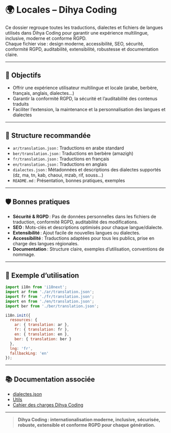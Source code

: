 # 🌍 Locales – Dihya Coding

Ce dossier regroupe toutes les traductions, dialectes et fichiers de langues utilisés dans Dihya Coding pour garantir une expérience multilingue, inclusive, moderne et conforme RGPD.  
Chaque fichier vise : design moderne, accessibilité, SEO, sécurité, conformité RGPD, auditabilité, extensibilité, robustesse et documentation claire.

---

## 🚀 Objectifs

- Offrir une expérience utilisateur multilingue et locale (arabe, berbère, français, anglais, dialectes…)
- Garantir la conformité RGPD, la sécurité et l’auditabilité des contenus traduits
- Faciliter l’extension, la maintenance et la personnalisation des langues et dialectes

---

## 📁 Structure recommandée

- `ar/translation.json` : Traductions en arabe standard
- `ber/translation.json` : Traductions en berbère (amazigh)
- `fr/translation.json` : Traductions en français
- `en/translation.json` : Traductions en anglais
- `dialectes.json` : Métadonnées et descriptions des dialectes supportés (dz, ma, tn, kab, chaoui, mzab, rif, souss…)
- `README.md` : Présentation, bonnes pratiques, exemples

---

## 🛡️ Bonnes pratiques

- **Sécurité & RGPD** : Pas de données personnelles dans les fichiers de traduction, conformité RGPD, auditabilité des modifications.
- **SEO** : Mots-clés et descriptions optimisés pour chaque langue/dialecte.
- **Extensibilité** : Ajout facile de nouvelles langues ou dialectes.
- **Accessibilité** : Traductions adaptées pour tous les publics, prise en charge des langues régionales.
- **Documentation** : Structure claire, exemples d’utilisation, conventions de nommage.

---

## 📝 Exemple d’utilisation

```js
import i18n from 'i18next';
import ar from './ar/translation.json';
import fr from './fr/translation.json';
import en from './en/translation.json';
import ber from './ber/translation.json';

i18n.init({
  resources: {
    ar: { translation: ar },
    fr: { translation: fr },
    en: { translation: en },
    ber: { translation: ber }
  },
  lng: 'fr',
  fallbackLng: 'en'
});
```

---

## 📚 Documentation associée

- [dialectes.json](./dialectes.json)
- [Utils](../../utils/README.md)
- [Cahier des charges Dihya Coding](../../../../docs/user_guide/README.md)

---

> **Dihya Coding : internationalisation moderne, inclusive, sécurisée, robuste, extensible et conforme RGPD pour chaque génération.**